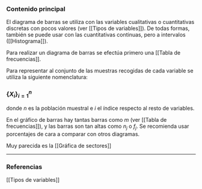 ### Contenido principal

El diagrama de barras se utiliza con las variables cualitativas o cuantitativas discretas con pocos valores (ver [[Tipos de variables]]). De todas formas, también se puede usar con las cuantitativas continuas, pero a intervalos ([[Histograma]]).

Para realizar un diagrama de barras se efectúa primero una [[Tabla de frecuencias]].

Para representar al conjunto de las muestras recogidas de cada variable se utiliza la siguiente nomenclatura:
### $\{X_{i}\}_{i = 1}^{n}$

donde $n$ es la población muestral e $i$ el índice respecto al resto de variables.

En el gráfico de barras hay tantas barras como $m$ (ver [[Tabla de frecuencias]]), y las barras son tan altas como $n_{j}$ o $f_{j}$. Se recomienda usar porcentajes de cara a comparar con otros diagramas.

Muy parecida es la [[Gráfica de sectores]]

--- 
### Referencias
[[Tipos de variables]]